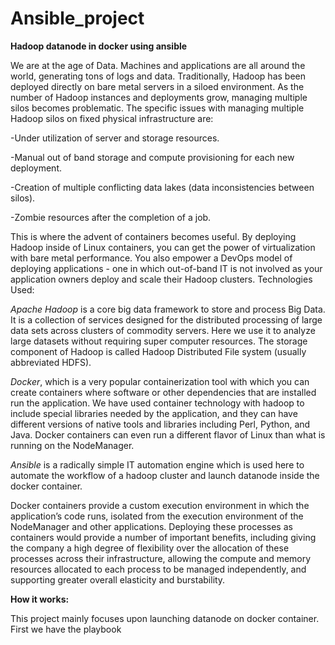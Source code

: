 # Ansible_project
**Hadoop datanode in docker using ansible**

We are at the age of Data. Machines and applications are all around the world, generating tons of logs and data. Traditionally, Hadoop has been deployed directly on bare metal servers in a siloed environment. As the number of Hadoop instances and deployments grow, managing multiple silos becomes problematic. The specific issues with managing multiple Hadoop silos on fixed physical infrastructure are:

-Under utilization of server and storage resources.

-Manual out of band storage and compute provisioning for each new deployment.

-Creation of multiple conflicting data lakes (data inconsistencies between silos).

-Zombie resources after the completion of a job.

This is where the advent of containers becomes useful. By deploying Hadoop inside of Linux containers, you can get the power of virtualization with bare metal performance. You also empower a DevOps model of deploying applications - one in which out-of-band IT is not involved as your application owners deploy and scale their Hadoop clusters.
Technologies Used:

*Apache Hadoop* is a core big data framework to store and process Big Data. It is a collection of services designed for the distributed processing of large data sets across clusters of commodity servers. Here we use it to analyze large datasets without requiring super computer resources. The storage component of Hadoop is called Hadoop Distributed File system (usually abbreviated HDFS).

*Docker*, which is a very popular containerization tool with which you can create containers where software or other dependencies that are installed run the application. We have used container technology with hadoop to include special libraries needed by the application, and they can have different versions of native tools and libraries including Perl, Python, and Java. Docker containers can even run a different flavor of Linux than what is running on the NodeManager.

*Ansible* is a radically simple IT automation engine which is used here to automate the workflow of a hadoop cluster and launch datanode inside the docker container.

Docker containers provide a custom execution environment in which the application’s code runs, isolated from the execution environment of the NodeManager and other applications. Deploying these processes as containers would provide a number of important benefits, including giving the company a high degree of flexibility over the allocation of these processes across their infrastructure, allowing the compute and memory resources allocated to each process to be managed independently, and supporting greater overall elasticity and burstability.

**How it works:**

This project mainly focuses upon launching datanode on docker container. First we have the playbook 

